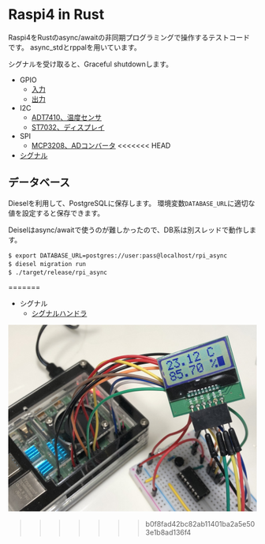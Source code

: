 # Raspi4 in Rust

Raspi4をRustのasync/awaitの非同期プログラミングで操作するテストコードです。
async_stdとrppalを用いています。

シグナルを受け取ると、Graceful shutdownします。

- GPIO
  - [入力](./src/gpio/input.rs)
  - [出力](./src/gpio/output.rs)
- I2C
  - [ADT7410、温度センサ](./src/i2c/adt7410.rs)
  - [ST7032、ディスプレイ](./src/i2c/st7032.rs)
- SPI
  - [MCP3208、ADコンバータ](./src/spi/mcp3208.rs)
<<<<<<< HEAD
- [シグナル](./src/signal.rs)

## データベース

Dieselを利用して、PostgreSQLに保存します。
環境変数`DATABASE_URL`に適切な値を設定すると保存できます。

Deiselはasync/awaitで使うのが難しかったので、DB系は別スレッドで動作します。

```sh
$ export DATABASE_URL=postgres://user:pass@localhost/rpi_async
$ diesel migration run
$ ./target/release/rpi_async
```
=======
- シグナル
  - [シグナルハンドラ](./src/signal.rs)

![Rpi4](./materials/rpi4.jpeg)
>>>>>>> b0f8fad42bc82ab11401ba2a5e503e1b8ad136f4
